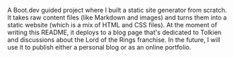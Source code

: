 A Boot.dev guided project where I built a static site generator from scratch.
It takes raw content files (like Markdown and images) and turns them into a static website (which is a mix of HTML and CSS files).
At the moment of writing this README, it deploys to a blog page that's dedicated to Tolkien and discussions about the Lord of the Rings franchise. In the future, I will use it to publish either a personal blog or as an online portfolio.
